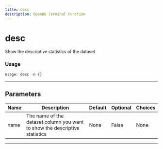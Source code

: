 ```yaml
---
title: desc
description: OpenBB Terminal Function
---
```


# desc

Show the descriptive statistics of the dataset

### Usage

```python
usage: desc -n {}
```

---

## Parameters

| Name | Description | Default | Optional | Choices |
| ---- | ----------- | ------- | -------- | ------- |
| name | The name of the dataset.column you want to show the descriptive statistics | None | False | None |
---

